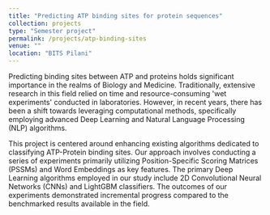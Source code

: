 ```yaml
---
title: "Predicting ATP binding sites for protein sequences"
collection: projects
type: "Semester project"
permalink: /projects/atp-binding-sites
venue: ""
location: "BITS Pilani"
---
```


Predicting binding sites between ATP and proteins holds significant importance in the realms of Biology and Medicine. Traditionally, extensive research in this field relied on time and resource-consuming 'wet experiments' conducted in laboratories. However, in recent years, there has been a shift towards leveraging computational methods, specifically employing advanced Deep Learning and Natural Language Processing (NLP) algorithms.

This project is centered around enhancing existing algorithms dedicated to classifying ATP-Protein binding sites. Our approach involves conducting a series of experiments primarily utilizing Position-Specific Scoring Matrices (PSSMs) and Word Embeddings as key features. The primary Deep Learning algorithms employed in our study include 2D Convolutional Neural Networks (CNNs) and LightGBM classifiers. The outcomes of our experiments demonstrated incremental progress compared to the benchmarked results available in the field.
